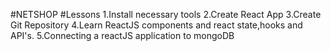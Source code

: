 #NETSHOP
#Lessons
1.Install necessary tools
2.Create React App
3.Create Git Repository
4.Learn ReactJS components and react state,hooks and API's.
5.Connecting a reactJS application to mongoDB
